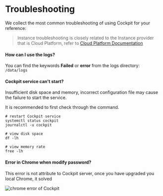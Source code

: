 # Troubleshooting

We collect the most common troubleshooting of using Cockpit for your reference:

> Instance troubleshooting is closely related to the Instance provider that is Cloud Platform, refer to [Cloud Platform Documentation](https://support.websoft9.com/docs/faq/tech-instance.html)

#### How can I use the logs?

You can find the keywords **Failed** or **error** from the logs directory: `/data/logs`

#### Cockpit service can't start?

Insufficient disk space and memory, incorrect configuration file may cause the failure to start the service. 

It is recommended to first check through the command.

```shell
# restart Cockpit service
systemctl status cockpit
journalctl -u cockpit

# view disk space
df -lh

# view memory rate
free -lh
```

#### Error in Chrome when modify password?

This error is not attribute to Cockpit server, once you have upgraded you local Chrome, it solved

![chrome error of Cockpit](https://libs.websoft9.com/Websoft9/DocsPicture/zh/cockpit/cockpit-chromeerror-websoft9.png)
